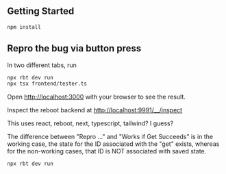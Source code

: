 ## Getting Started

```bash
npm install
```

## Repro the bug via button press

In two different tabs, run
```bash
npx rbt dev run
npx tsx frontend/tester.ts
```

Open [http://localhost:3000](http://localhost:3000) with your browser to see the result.

Inspect the reboot backend at [http://localhost:9991/__/inspect](http://localhost:9991/__/inspect)

This uses react, reboot, next, typescript, tailwind? I guess?

The difference between "Repro ..." and "Works if Get Succeeds" is in the working case, the state for the ID associated with the "get" exists, whereas for the non-working cases, that ID is NOT associated with saved state.


```bash
npx rbt dev run 
```